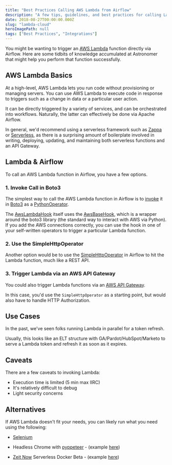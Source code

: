 ```yaml
---
title: "Best Practices Calling AWS Lambda from Airflow"
description: "A few tips, guidelines, and best practices for calling Lambda from Airflow"
date: 2018-08-27T00:00:00.000Z
slug: "lambda-cloud"
heroImagePath: null
tags: ["Best Practices", "Integrations"]
---
```


You might be wanting to trigger an [AWS Lambda](https://goo.gl/zYGM7L) function directly via Airflow. Here are some tidbits of knowledge accumulated at Astronomer that might help you perform that function successfully.

## AWS Lambda Basics

At a high-level, AWS Lambda lets you run code without provisioning or managing servers. You can use AWS Lambda to execute code in response to triggers such as a change in data or a particular user action.

It can be directly triggered by a variety of services, and can be orchestrated into workflows. Naturally, the latter can effectively be done via Apache Airflow.

In general, we'd recommend using a serverless framework such as [Zappa](https://www.zappa.io/) or [Serverless](https://serverless.com/), as there is a surprising amount of boilerplate involved in writing, deploying, updating, and maintaining both serverless functions and an API Gateway.

## Lambda & Airflow

To call an AWS Lambda function in Airflow, you have a few options.

### 1. Invoke Call in Boto3

The simplest way to call the AWS Lambda function in Airflow is to [invoke](https://boto3.readthedocs.io/en/latest/reference/services/lambda.html#Lambda.Client.invoke) it in [Boto3](https://aws.amazon.com/sdk-for-python/) as a [PythonOperator](https://registry.astronomer.io/providers/apache-airflow/modules/pythonoperator).

The [AwsLambdaHook](https://registry.astronomer.io/providers/amazon/modules/awslambdahook) itself uses the [AwsBaseHook](https://registry.astronomer.io/providers/amazon/modules/awsbasehook), which is a wrapper around the boto3 library (the standard way to interact with AWS via Python). If you add the AWS connections correctly, you can use the hook in one of your self-written operators to trigger a particular Lambda function. 

### 2. Use the SimpleHttpOperator

Another option would be to use the [SimpleHttpOperator](https://registry.astronomer.io/providers/http/modules/simplehttpoperator) in Airflow to hit the Lambda function, much like a REST API.

### 3. Trigger Lambda via an AWS API Gateway

You could also trigger Lambda functions via an [AWS API Gateway](https://docs.aws.amazon.com/apigateway/latest/developerguide/getting-started-with-lambda-integration.html).

In this case, you'd use the `SimpleHttpOperator` as a starting point, but would also have to handle HTTP Authorization.

## Use Cases

In the past, we've seen folks running Lambda in parallel for a token refresh.

Usually, this looks like an ELT structure with GA/Pardot/HubSpot/Marketo to serve a Lambda token and refresh it as soon as it expires.

## Caveats

There are a few caveats to invoking Lambda:

- Execution time is limited (5 min max IIRC)
- It's relatively difficult to debug
- Light security concerns

## Alternatives

If AWS Lambda doesn't fit your needs, you can likely run what you need using the following:

-  [Selenium](https://seleniumhq.github.io/selenium/docs/api/py/)
- Headless Chrome with [pyppeteer](https://github.com/miyakogi/pyppeteer) - (example [here](https://duo.com/decipher/driving-headless-chrome-with-python))

- [Zeit Now](https://zeit.co/blog/serverless-docker) Serverless
Docker Beta - (example [here](https://github.com/zeit/now-examples/tree/master/python-flask>))
